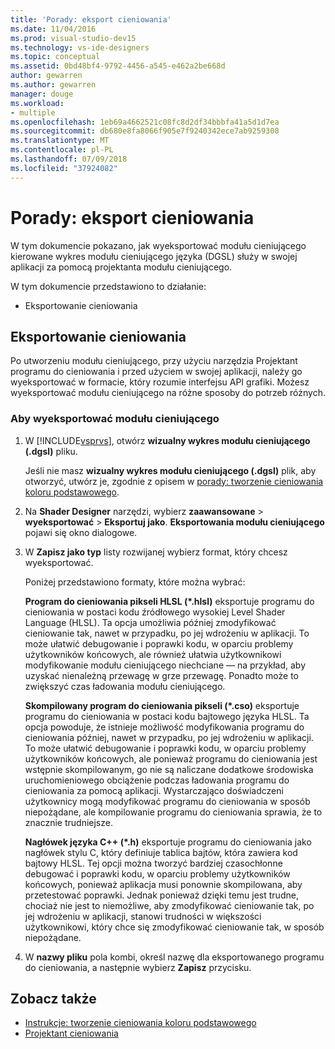 ```yaml
---
title: 'Porady: eksport cieniowania'
ms.date: 11/04/2016
ms.prod: visual-studio-dev15
ms.technology: vs-ide-designers
ms.topic: conceptual
ms.assetid: 0bd48bf4-9792-4456-a545-e462a2be668d
author: gewarren
ms.author: gewarren
manager: douge
ms.workload:
- multiple
ms.openlocfilehash: 1eb69a4662521c08fc8d2df34bbbfa41a5d1d7ea
ms.sourcegitcommit: db680e8fa8066f905e7f9240342ece7ab9259308
ms.translationtype: MT
ms.contentlocale: pl-PL
ms.lasthandoff: 07/09/2018
ms.locfileid: "37924082"
---
```

# <a name="how-to-export-a-shader"></a>Porady: eksport cieniowania
W tym dokumencie pokazano, jak wyeksportować modułu cieniującego kierowane wykres modułu cieniującego języka (DGSL) służy w swojej aplikacji za pomocą projektanta modułu cieniującego.

 W tym dokumencie przedstawiono to działanie:

-   Eksportowanie cieniowania

## <a name="exporting-a-shader"></a>Eksportowanie cieniowania
 Po utworzeniu modułu cieniującego, przy użyciu narzędzia Projektant programu do cieniowania i przed użyciem w swojej aplikacji, należy go wyeksportować w formacie, który rozumie interfejsu API grafiki. Możesz wyeksportować modułu cieniującego na różne sposoby do potrzeb różnych.

### <a name="to-export-a-shader"></a>Aby wyeksportować modułu cieniującego

1.  W [!INCLUDE[vsprvs](../code-quality/includes/vsprvs_md.md)], otwórz **wizualny wykres modułu cieniującego (.dgsl)** pliku.

     Jeśli nie masz **wizualny wykres modułu cieniującego (.dgsl)** plik, aby otworzyć, utwórz je, zgodnie z opisem w [porady: tworzenie cieniowania koloru podstawowego](../designers/how-to-create-a-basic-color-shader.md).

2.  Na **Shader Designer** narzędzi, wybierz **zaawansowane** > **wyeksportować** > **Eksportuj jako**. **Eksportowania modułu cieniującego** pojawi się okno dialogowe.

3.  W **Zapisz jako typ** listy rozwijanej wybierz format, który chcesz wyeksportować.

     Poniżej przedstawiono formaty, które można wybrać:

     **Program do cieniowania pikseli HLSL (\*.hlsl)** eksportuje programu do cieniowania w postaci kodu źródłowego wysokiej Level Shader Language (HLSL). Ta opcja umożliwia później zmodyfikować cieniowanie tak, nawet w przypadku, po jej wdrożeniu w aplikacji. To może ułatwić debugowanie i poprawki kodu, w oparciu problemy użytkowników końcowych, ale również ułatwia użytkownikowi modyfikowanie modułu cieniującego niechciane — na przykład, aby uzyskać nienależną przewagę w grze przewagę. Ponadto może to zwiększyć czas ładowania modułu cieniującego.

     **Skompilowany program do cieniowania pikseli (\*.cso)** eksportuje programu do cieniowania w postaci kodu bajtowego języka HLSL. Ta opcja powoduje, że istnieje możliwość modyfikowania programu do cieniowania później, nawet w przypadku, po jej wdrożeniu w aplikacji. To może ułatwić debugowanie i poprawki kodu, w oparciu problemy użytkowników końcowych, ale ponieważ programu do cieniowania jest wstępnie skompilowanym, go nie są naliczane dodatkowe środowiska uruchomieniowego obciążenie podczas ładowania programu do cieniowania za pomocą aplikacji. Wystarczająco doświadczeni użytkownicy mogą modyfikować programu do cieniowania w sposób niepożądane, ale kompilowanie programu do cieniowania sprawia, że to znacznie trudniejsze.

     **Nagłówek języka C++ (\*.h)** eksportuje programu do cieniowania jako nagłówek stylu C, który definiuje tablica bajtów, która zawiera kod bajtowy HLSL. Tej opcji można tworzyć bardziej czasochłonne debugować i poprawki kodu, w oparciu problemy użytkowników końcowych, ponieważ aplikacja musi ponownie skompilowana, aby przetestować poprawki. Jednak ponieważ dzięki temu jest trudne, chociaż nie jest to niemożliwe, aby zmodyfikować cieniowanie tak, po jej wdrożeniu w aplikacji, stanowi trudności w większości użytkownikowi, który chce się zmodyfikować cieniowanie tak, w sposób niepożądane.

4.  W **nazwy pliku** pola kombi, określ nazwę dla eksportowanego programu do cieniowania, a następnie wybierz **Zapisz** przycisku.

## <a name="see-also"></a>Zobacz także

- [Instrukcje: tworzenie cieniowania koloru podstawowego](../designers/how-to-create-a-basic-color-shader.md)
- [Projektant cieniowania](../designers/shader-designer.md)